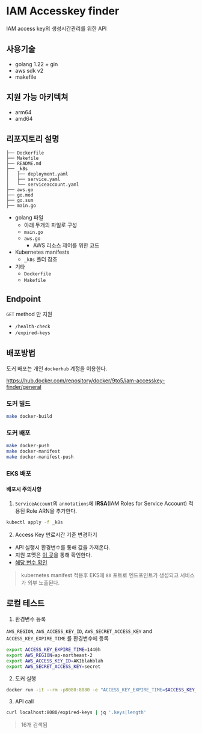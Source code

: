 # IAM Accesskey finder

IAM access key의 생성시간관리를 위한 API

## 사용기술

- golang 1.22 + gin
- aws sdk v2
- makefile

## 지원 가능 아키텍쳐

- arm64
- amd64

## 리포지토리 설명

```
├── Dockerfile
├── Makefile
├── README.md
├── _k8s
│   ├── deployment.yaml
│   ├── service.yaml
│   └── serviceaccount.yaml
├── aws.go
├── go.mod
├── go.sum
├── main.go

```

- golang 파일
  - 아래 두개의 파일로 구성
  - `main.go`
  - `aws.go`
    - AWS 리소스 제어를 위한 코드 
- Kubernetes manifests
  - `_k8s` 폴더 참조
- 기타
  - `Dockerfile`
  - `Makefile`

## Endpoint

`GET` method 만 지원

- `/health-check`
- `/expired-keys`

## 배포방법

도커 배포는 개인 `dockerhub` 계정을 이용한다.  

https://hub.docker.com/repository/docker/9to5/iam-accesskey-finder/general

### 도커 빌드
```sh
make docker-build
```

### 도커 배포
```sh
make docker-push
make docker-manifest
make docker-manifest-push
```

### EKS 배포

#### 배포시 주의사항
1. `ServiceAccount`의 `annotations`에 **IRSA**(IAM Roles for Service Account) 적용된 Role ARN을 추가한다.

```sh
kubectl apply -f _k8s
```
2. Access Key 만료시간 기준 변경하기  

- API 실행시 환경변수를 통해 값을 가져온다.  
- 지원 포멧은 [이 곳](https://pkg.go.dev/time#ParseDuration)을 통해 확인한다.  
- [해당 변수 확인](https://github.com/9to6/iam-accesskey-finder/blob/8b8e23b4cacacb7cffa084633a38380dc3418732/_k8s/deployment.yaml#L20)

> kubernetes manifest 적용후 EKS에 `80` 포트로 엔드포인트가 생성되고 서비스가 외부 노출된다.

## 로컬 테스트

1. 환경변수 등록  

`AWS_REGION`, `AWS_ACCESS_KEY_ID`, `AWS_SECRET_ACCESS_KEY` and `ACCESS_KEY_EXPIRE_TIME` 를 환경변수에 등록

```sh
export ACCESS_KEY_EXPIRE_TIME=1440h
export AWS_REGION=ap-northeast-2
export AWS_ACCESS_KEY_ID=AKIblahblah
export AWS_SECRET_ACCESS_KEY=secret
```

2. 도커 실행  
```sh
docker run -it --rm -p8080:8080 -e "ACCESS_KEY_EXPIRE_TIME=$ACCESS_KEY_EXPIRE_TIME" -e "AWS_REGION=$AWS_REGION" -e "AWS_ACCESS_KEY_ID=$AWS_ACCESS_KEY_ID" -e "AWS_SECRET_ACCESS_KEY=$AWS_SECRET_ACCESS_KEY" 9to5/iam-accesskey-finder
```

3. API call  

```sh
curl localhost:8080/expired-keys | jq '.keys|length'  
```

> 16개 검색됨
